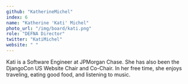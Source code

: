```yaml
---
github: "KatherineMichel"
index: 6
name: "Katherine 'Kati' Michel"
photo_url: "/img/board/kati.png"
role: "DEFNA Director"
twitter: "KatiMichel"
website: " "
---
```


Kati is a Software Engineer at JPMorgan Chase. She has also been the DjangoCon US Website Chair and Co-Chair. In her free time, she enjoys traveling, eating good food, and listening to music.
